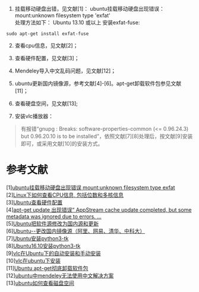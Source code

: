 1. 挂载移动硬盘出错，见文献[1]：
ubuntu挂载移动硬盘出现错误：mount:unknown filesystem type 'exfat'  
处理方法如下：
Ubuntu 13.10 或以上
安装exfat-fuse:
```
sudo apt-get install exfat-fuse
```

2. 查看cpu信息，见文献[2]；  

  
3. 查看硬件配置，见文献[3]；
  
4. Mendeley导入中文乱码问题，见文献[12]；  
  
5. ubuntu更新国内镜像源，参考文献[4]-[6]。apt-get卸载软件包参见文献[11]；  
  
6. 查看硬盘空间，见文献[13];  

7. 安装vlc播放器：
>有报错“gnupg : Breaks: software-properties-common (<= 0.96.24.3) but 0.96.20.10 is to be installed”，依照文献[7][8]处理后，按文献[9]安装即可，或采用文献[10]的安装方式。

# 参考文献
[1][ubuntu挂载移动硬盘出现错误 mount:unknown filesystem type exfat](https://www.jb51.net/os/Ubuntu/560860.html)  
[2][Linux下如何查看CPU信息, 包括位数和多核信息](https://blog.csdn.net/daniel_h1986/article/details/6318050)  
[3][Ubuntu查看硬件配置](https://www.jianshu.com/p/7181f1d09339)  
[4][apt-get update 出现错误“ AppStream cache update completed, but some metadata was ignored due to errors. ...](https://blog.csdn.net/weixin_30429201/article/details/97199066)  
[5][Ubuntu把软件源修改为国内源和更新](https://blog.csdn.net/qq_43597899/article/details/97573165)  
[6][Ubuntu--更改国内镜像源（阿里、网易、清华、中科大）](https://blog.csdn.net/u011483658/article/details/95012034)  
[7][Ubuntu安装python3-tk](https://blog.csdn.net/DSTJWJW/article/details/83449931)  
[8][Ubuntu16.10安装python3-tk](https://blog.csdn.net/zengNLP/article/details/79643662)    
[9][vlc在Ubuntu下的自动安装和手动安装](https://blog.csdn.net/fireroll/article/details/5867156)  
[10][vlc在ubuntu下安装](http://blog.sina.com.cn/s/blog_62949ff40101edmv.html)  
[11][Ubuntu apt-get彻底卸载软件包](https://blog.csdn.net/get_set/article/details/51276609)  
[12][ubuntu中mendeley无法使用中文解决方案](https://blog.csdn.net/weixin_40100431/article/details/82633423)  
[13][ubuntu如何查看磁盘空间](https://jingyan.baidu.com/article/39810a23bafcdab637fda64a.html)

